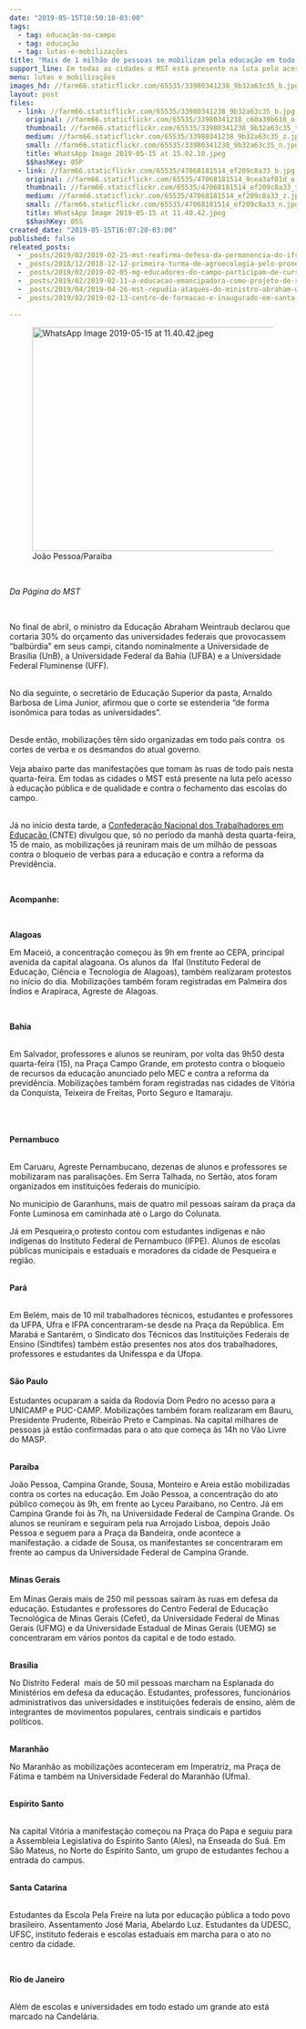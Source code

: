 ```yaml
---
date: "2019-05-15T10:50:10-03:00"
tags:
  - tag: educação-no-campo
  - tag: educação
  - tag: lutas-e-mobilizações
title: "Mais de 1 milhão de pessoas se mobilizam pela educação em todo país "
support_line: Em todas as cidades o MST está presente na luta pelo acesso à educação pública e de qualidade
menu: lutas e mobilizações
images_hd: //farm66.staticflickr.com/65535/33980341238_9b32a63c35_b.jpg
layout: post
files:
  - link: //farm66.staticflickr.com/65535/33980341238_9b32a63c35_b.jpg
    original: //farm66.staticflickr.com/65535/33980341238_c60a39b618_o.jpg
    thumbnail: //farm66.staticflickr.com/65535/33980341238_9b32a63c35_t.jpg
    medium: //farm66.staticflickr.com/65535/33980341238_9b32a63c35_z.jpg
    small: //farm66.staticflickr.com/65535/33980341238_9b32a63c35_n.jpg
    title: WhatsApp Image 2019-05-15 at 15.02.10.jpeg
    $$hashKey: 05P
  - link: //farm66.staticflickr.com/65535/47068181514_ef209c8a33_b.jpg
    original: //farm66.staticflickr.com/65535/47068181514_9cea3af01d_o.jpg
    thumbnail: //farm66.staticflickr.com/65535/47068181514_ef209c8a33_t.jpg
    medium: //farm66.staticflickr.com/65535/47068181514_ef209c8a33_z.jpg
    small: //farm66.staticflickr.com/65535/47068181514_ef209c8a33_n.jpg
    title: WhatsApp Image 2019-05-15 at 11.40.42.jpeg
    $$hashKey: 05S
created_date: "2019-05-15T16:07:20-03:00"
published: false
releated_posts:
  - _posts/2019/02/2019-02-25-mst-reafirma-defesa-da-permanencia-do-ifc-campus-avancado-abelardo-luz.md
  - _posts/2018/12/2018-12-12-primeira-turma-de-agroecologia-pelo-pronera-inicia-sua-historia-em-alagoas.md
  - _posts/2019/02/2019-02-05-mg-educadores-do-campo-participam-de-curso-de-formacao-em-sao-joaquim-de-bicas.md
  - _posts/2019/02/2019-02-11-a-educacao-emancipadora-como-projeto-de-sociedade.md
  - _posts/2019/04/2019-04-26-mst-repudia-ataques-do-ministro-abraham-weintraub-contra-a-educacao-do-campo.md
  - _posts/2019/02/2019-02-13-centro-de-formacao-e-inaugurado-em-santa-catarina.md

---
```

<figure class="image"><img alt="WhatsApp Image 2019-05-15 at 11.40.42.jpeg" height="393" src="//farm66.staticflickr.com/65535/47068181514_ef209c8a33_b.jpg" width="700" />
<figcaption>Jo&atilde;o Pessoa/Paraiba</figcaption>
</figure>

<p>&nbsp;</p>

<p><em>Da P&aacute;gina do MST&nbsp;</em></p>

<p>&nbsp;</p>

<p>No final de abril, o ministro da Educa&ccedil;&atilde;o Abraham Weintraub declarou que cortaria 30% do or&ccedil;amento das universidades federais que provocassem &ldquo;balb&uacute;rdia&rdquo; em seus campi, citando nominalmente a Universidade de Bras&iacute;lia (UnB), a Universidade Federal da Bahia (UFBA) e a Universidade Federal Fluminense (UFF).</p>

<p><br />
No dia seguinte, o secret&aacute;rio de Educa&ccedil;&atilde;o Superior da pasta, Arnaldo Barbosa de Lima Junior, afirmou que o corte se estenderia &ldquo;de forma ison&ocirc;mica para todas as universidades&rdquo;.</p>

<p><br />
Desde ent&atilde;o, mobiliza&ccedil;&otilde;es t&ecirc;m sido organizadas em todo pa&iacute;s contra&nbsp; os cortes de verba e os desmandos do atual governo.&nbsp;<br />
<br />
Veja abaixo parte das&nbsp;manifesta&ccedil;&otilde;es que tomam &agrave;s ruas de todo pa&iacute;s nesta quarta-feira. Em todas as cidades o MST est&aacute; presente na luta pelo acesso &agrave; educa&ccedil;&atilde;o p&uacute;blica e de qualidade e contra o fechamento das escolas do campo.&nbsp;</p>

<p><br />
J&aacute; no in&iacute;cio desta tarde, a&nbsp;<a href="https://www.cnte.org.br/index.php/comunicacao/noticias/20939-greve-nacional-da-educacao-mobiliza-mais-de-um-milhao-de-pessoas-esta-manha-em-todo-o-brasil.html">Confedera&ccedil;&atilde;o Nacional dos Trabalhadores em Educa&ccedil;&atilde;o </a>(CNTE) divulgou&nbsp;que,&nbsp;s&oacute; no per&iacute;odo da manh&atilde; desta quarta-feira, 15 de maio, as mobiliza&ccedil;&otilde;es j&aacute; reuniram&nbsp;mais de um milh&atilde;o de pessoas contra o bloqueio de verbas para a educa&ccedil;&atilde;o e contra a reforma da Previd&ecirc;ncia.</p>

<p>&nbsp;</p>

<p><strong>Acompanhe:&nbsp;</strong></p>

<p>&nbsp;</p>

<p><strong>Alagoas</strong></p>

<p>Em Macei&oacute;, a concentra&ccedil;&atilde;o come&ccedil;ou &agrave;s 9h&nbsp;em frente ao CEPA, principal avenida da capital alagoana. Os alunos da&nbsp;&nbsp;Ifal&nbsp;(Instituto Federal de Educa&ccedil;&atilde;o, Ci&ecirc;ncia e Tecnologia de Alagoas), tamb&eacute;m realizaram protestos no in&iacute;cio do dia. Mobiliza&ccedil;&otilde;es tamb&eacute;m foram registradas em Palmeira dos &Iacute;ndios e Arapiraca, Agreste de Alagoas.</p>

<p>&nbsp;</p>

<p><strong>Bahia</strong></p>

<p><br />
Em Salvador, professores e alunos se reuniram,&nbsp;por volta das 9h50 desta quarta-feira (15), na Pra&ccedil;a Campo Grande, em protesto contra o bloqueio de recursos da educa&ccedil;&atilde;o anunciado pelo MEC e contra a reforma da previd&ecirc;ncia. Mobiliza&ccedil;&otilde;es tamb&eacute;m foram registradas nas cidades de&nbsp;Vit&oacute;ria da Conquista, Teixeira de Freitas, Porto Seguro e Itamaraju.<br />
<br />
&nbsp;</p>

<p><br />
<strong>Pernambuco&nbsp;</strong></p>

<p><br />
Em Caruaru, Agreste Pernambucano, dezenas de alunos e professores se mobilizaram nas paralisa&ccedil;&otilde;es.&nbsp;Em Serra Talhada, no Sert&atilde;o, atos foram organizados em&nbsp;institui&ccedil;&otilde;es federais do munic&iacute;pio.&nbsp;</p>

<p>No munic&iacute;pio de Garanhuns, mais de quatro mil pessoas sa&iacute;ram&nbsp;da pra&ccedil;a da Fonte Luminosa em caminhada at&eacute; o Largo do Colunata.</p>

<p>J&aacute; em Pesqueira<a href="https://g1.globo.com/pe/caruaru-regiao/cidade/pesqueira/">&nbsp;</a>o protesto contou&nbsp;com estudantes ind&iacute;genas e n&atilde;o ind&iacute;genas do Instituto Federal de Pernambuco (IFPE). Alunos de escolas p&uacute;blicas municipais e estaduais e&nbsp;moradores da cidade de Pesqueira e regi&atilde;o.</p>

<p><br />
<strong>Par&aacute;</strong></p>

<p><br />
Em Bel&eacute;m, mais de 10 mil&nbsp;trabalhadores t&eacute;cnicos, estudantes e professores da UFPA, Ufra e IFPA concentraram-se&nbsp;desde&nbsp;na Pra&ccedil;a da Rep&uacute;blica.&nbsp;Em Marab&aacute; e Santar&eacute;m, o Sindicato dos T&eacute;cnicos das Institui&ccedil;&otilde;es Federais de Ensino (Sindtifes) tamb&eacute;m est&atilde;o presentes nos atos dos trabalhadores, professores e estudantes da Unifesspa e da Ufopa.</p>

<p><br />
<strong>S&atilde;o Paulo&nbsp;</strong><br />
<br />
Estudantes ocuparam a sa&iacute;da da&nbsp;Rodovia Dom Pedro no acesso para a UNICAMP e PUC-CAMP. Mobiliza&ccedil;&otilde;es tamb&eacute;m foram realizaram em Bauru, Presidente Prudente, Ribeir&atilde;o Preto e Campinas. Na capital milhares de pessoas j&aacute; est&atilde;o confirmadas para o ato que come&ccedil;a &agrave;s 14h no V&atilde;o Livre do MASP.&nbsp;</p>

<p><br />
<strong>Para&iacute;ba&nbsp;</strong></p>

<div>
<div>
<p itemprop="alternativeHeadline">Jo&atilde;o Pessoa, Campina Grande, Sousa, Monteiro e Areia est&atilde;o mobilizadas contra os cortes na educa&ccedil;&atilde;o.&nbsp;Em Jo&atilde;o Pessoa, a concentra&ccedil;&atilde;o do ato p&uacute;blico come&ccedil;ou &agrave;s 9h, em frente ao Lyceu Paraibano, no Centro.&nbsp;J&aacute; em Campina Grande foi &agrave;s 7h, na Universidade Federal de Campina Grande. Os alunos se reuniram e seguiram pela rua Arrojado Lisboa, depois Jo&atilde;o Pessoa e seguem para a Pra&ccedil;a da Bandeira, onde acontece a manifesta&ccedil;&atilde;o.&nbsp;a cidade de Sousa, os manifestantes se concentraram em frente ao campus da Universidade Federal de Campina Grande.</p>
</div>

<p><br />
<strong>Minas Gerais&nbsp;</strong><br />
<br />
Em Minas&nbsp;Gerais mais de 250&nbsp;mil pessoas sa&iacute;ram &agrave;s ruas em defesa da educa&ccedil;&atilde;o.&nbsp;Estudantes e professores&nbsp;do Centro Federal de Educa&ccedil;&atilde;o Tecnol&oacute;gica de Minas Gerais (Cefet), da Universidade Federal de Minas Gerais (UFMG) e da Universidade Estadual de Minas Gerais (UEMG) se concentraram em v&aacute;rios pontos da capital e de todo estado.</p>

<p><br />
<strong>Bras&iacute;lia</strong></p>

<p>No&nbsp;Distrito Federal &nbsp;mais de 50 mil pessoas marcham na Esplanada do Minist&eacute;rios em defesa da educa&ccedil;&atilde;o.&nbsp;Estudantes, professores, funcion&aacute;rios administrativos das universidades e institui&ccedil;&otilde;es federais de ensino, al&eacute;m de integrantes de movimentos populares, centrais sindicais e partidos pol&iacute;ticos.</p>

<p><br />
<strong>Maranh&atilde;o&nbsp;</strong></p>

<p>No Maranh&atilde;o as mobiliza&ccedil;&otilde;es aconteceram em Imperatriz, ma Pra&ccedil;a de F&aacute;tima e tamb&eacute;m na Universidade Federal do Maranh&atilde;o (Ufma).&nbsp;</p>

<p><br />
<strong>Esp&iacute;rito Santo&nbsp;</strong><br />
&nbsp;</p>

<p>Na capital Vit&oacute;ria a manifesta&ccedil;&atilde;o&nbsp;come&ccedil;ou&nbsp;na Pra&ccedil;a do Papa e seguiu&nbsp;para a Assembleia Legislativa do Esp&iacute;rito Santo (Ales), na Enseada do Su&aacute;.&nbsp;Em S&atilde;o Mateus, no Norte do Esp&iacute;rito Santo, um grupo de estudantes fechou a entrada do campus.</p>

<p><br />
<strong>Santa Catarina&nbsp;</strong></p>

<p><br />
Estudantes da Escola Pela Freire na luta por educa&ccedil;&atilde;o p&uacute;blica a todo povo brasileiro. Assentamento Jos&eacute; Maria, Abelardo Luz. Estudantes da UDESC, UFSC, instituto federais e escolas estaduais em marcha para o ato no centro da cidade.</p>

<p>&nbsp;</p>

<p><strong>Rio de Janeiro&nbsp;</strong></p>

<p><br />
Al&eacute;m de escolas e universidades em todo estado um grande ato est&aacute; marcado na&nbsp;Candel&aacute;ria.&nbsp;&nbsp;</p>

<p>&nbsp;</p>

<p>&nbsp;</p>

<p>&nbsp;</p>

<p>&nbsp;</p>
</div>

<div class="content__signa-share" style="box-sizing: inherit; margin: 0px auto; padding: 0px; border: 0px; font-variant-numeric: inherit; font-variant-east-asian: inherit; font-stretch: inherit; font-size: 18px; line-height: inherit; font-family: opensans, helvetica, arial, sans-serif; vertical-align: baseline; width: 55.5rem; display: flex; justify-content: space-between;">
<div class="content__signature" style="box-sizing: inherit; margin: 2.5rem 2.5rem 2.5rem 0px; padding: 0px; border: 0px; font: inherit; vertical-align: baseline; display: flex;">
<div class="content-publication-data" style="box-sizing: inherit; margin: 0px; padding: 0px; border: 0px; font: inherit; vertical-align: baseline; display: flex; align-items: center;">
<p class="content-publication-data__text" style="box-sizing: inherit; margin: 0px; padding: 0px; border: 0px; font: inherit; vertical-align: baseline;"><br />
&nbsp;</p>
</div>
</div>
</div>
